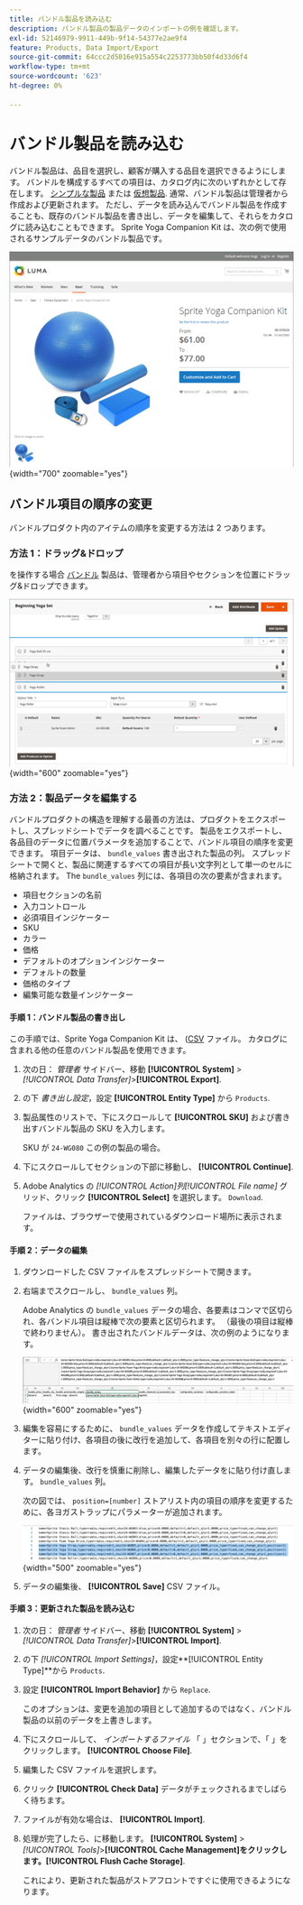 ```yaml
---
title: バンドル製品を読み込む
description: バンドル製品の製品データのインポートの例を確認します。
exl-id: 52146979-9911-449b-9f14-54377e2ae9f4
feature: Products, Data Import/Export
source-git-commit: 64ccc2d5016e915a554c2253773bb50f4d33d6f4
workflow-type: tm+mt
source-wordcount: '623'
ht-degree: 0%

---
```


# バンドル製品を読み込む

バンドル製品は、品目を選択し、顧客が購入する品目を選択できるようにします。 バンドルを構成するすべての項目は、カタログ内に次のいずれかとして存在します。 [シンプルな製品](../catalog/product-create-simple.md) または [仮想製品](../catalog/product-create-virtual.md). 通常、バンドル製品は管理者から作成および更新されます。 ただし、データを読み込んでバンドル製品を作成することも、既存のバンドル製品を書き出し、データを編集して、それらをカタログに読み込むこともできます。 Sprite Yoga Companion Kit は、次の例で使用されるサンプルデータのバンドル製品です。

![バンドル製品](../catalog/assets/product-bundle.png){width="700" zoomable="yes"}

## バンドル項目の順序の変更

バンドルプロダクト内のアイテムの順序を変更する方法は 2 つあります。

### 方法 1：ドラッグ&amp;ドロップ

を操作する場合 [バンドル](../catalog/product-create-bundle.md) 製品は、管理者から項目やセクションを位置にドラッグ&amp;ドロップできます。

![項目をバンドル](../catalog/assets/product-bundle-items-move.png){width="600" zoomable="yes"}

### 方法 2：製品データを編集する

バンドルプロダクトの構造を理解する最善の方法は、プロダクトをエクスポートし、スプレッドシートでデータを調べることです。 製品をエクスポートし、各品目のデータに位置パラメータを追加することで、バンドル項目の順序を変更できます。 項目データは、 `bundle_values` 書き出された製品の列。 スプレッドシートで開くと、製品に関連するすべての項目が長い文字列として単一のセルに格納されます。 The `bundle_values` 列には、各項目の次の要素が含まれます。

- 項目セクションの名前
- 入力コントロール
- 必須項目インジケーター
- SKU
- カラー
- 価格
- デフォルトのオプションインジケーター
- デフォルトの数量
- 価格のタイプ
- 編集可能な数量インジケーター

#### 手順 1：バンドル製品の書き出し

この手順では、Sprite Yoga Companion Kit は、 ([CSV](data-csv.md) ファイル。 カタログに含まれる他の任意のバンドル製品を使用できます。

1. 次の日： _管理者_ サイドバー、移動 **[!UICONTROL System]** > _[!UICONTROL Data Transfer]_>**[!UICONTROL Export]**.

1. の下 _書き出し設定_，設定 **[!UICONTROL Entity Type]** から `Products`.

1. 製品属性のリストで、下にスクロールして **[!UICONTROL SKU]** および書き出すバンドル製品の SKU を入力します。

   SKU が `24-WG080` この例の製品の場合。

1. 下にスクロールしてセクションの下部に移動し、 **[!UICONTROL Continue]**.

1. Adobe Analytics の _[!UICONTROL Action]_列_[!UICONTROL File name]_ グリッド、クリック **[!UICONTROL Select]** を選択します。 `Download`.

   ファイルは、ブラウザーで使用されているダウンロード場所に表示されます。

#### 手順 2：データの編集

1. ダウンロードした CSV ファイルをスプレッドシートで開きます。

1. 右端までスクロールし、 `bundle_values` 列。

   Adobe Analytics の `bundle_values` データの場合、各要素はコンマで区切られ、各バンドル項目は縦棒で次の要素と区切られます。 （最後の項目は縦棒で終わりません）。 書き出されたバンドルデータは、次の例のようになります。

   ![バンドル値](./assets/product-bundle-values-export-data.png){width="600" zoomable="yes"}

1. 編集を容易にするために、 `bundle_values` データを作成してテキストエディターに貼り付け、各項目の後に改行を追加して、各項目を別々の行に配置します。

1. データの編集後、改行を慎重に削除し、編集したデータをに貼り付け直します。 `bundle_values` 列。

   次の図では、 `position=[number]` ストアリスト内の項目の順序を変更するために、各ヨガストラップにパラメーターが追加されます。

   ![位置パラメータ](./assets/product-bundle-values-position-parameter.png){width="500" zoomable="yes"}

1. データの編集後、 **[!UICONTROL Save]** CSV ファイル。

#### 手順 3：更新された製品を読み込む

1. 次の日： _管理者_ サイドバー、移動 **[!UICONTROL System]** > _[!UICONTROL Data Transfer]_>**[!UICONTROL Import]**.

1. の下 _[!UICONTROL Import Settings]_，設定&#x200B;**[!UICONTROL Entity Type]**から `Products`.

1. 設定 **[!UICONTROL Import Behavior]** から `Replace`.

   このオプションは、変更を追加の項目として追加するのではなく、バンドル製品の以前のデータを上書きします。

1. 下にスクロールして、 _インポートするファイル_ 「 」セクションで、「 」をクリックします。 **[!UICONTROL Choose File]**.

1. 編集した CSV ファイルを選択します。

1. クリック **[!UICONTROL Check Data]** データがチェックされるまでしばらく待ちます。

1. ファイルが有効な場合は、 **[!UICONTROL Import]**.

1. 処理が完了したら、に移動します。 **[!UICONTROL System]** > _[!UICONTROL Tools]_>**[!UICONTROL Cache Management]**をクリックします。**[!UICONTROL Flush Cache Storage]**.

   これにより、更新された製品がストアフロントですぐに使用できるようになります。
